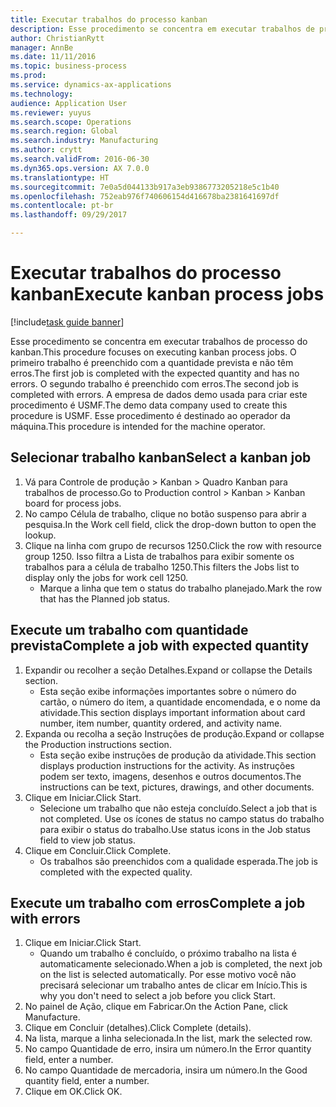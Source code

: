 ```yaml
--- 
title: Executar trabalhos do processo kanban
description: Esse procedimento se concentra em executar trabalhos de processo do kanban.
author: ChristianRytt
manager: AnnBe
ms.date: 11/11/2016
ms.topic: business-process
ms.prod: 
ms.service: dynamics-ax-applications
ms.technology: 
audience: Application User
ms.reviewer: yuyus
ms.search.scope: Operations
ms.search.region: Global
ms.search.industry: Manufacturing
ms.author: crytt
ms.search.validFrom: 2016-06-30
ms.dyn365.ops.version: AX 7.0.0
ms.translationtype: HT
ms.sourcegitcommit: 7e0a5d044133b917a3eb9386773205218e5c1b40
ms.openlocfilehash: 752eab976f740606154d416678ba2381641697df
ms.contentlocale: pt-br
ms.lasthandoff: 09/29/2017

---
```

# <a name="execute-kanban-process-jobs"></a><span data-ttu-id="ca18e-103">Executar trabalhos do processo kanban</span><span class="sxs-lookup"><span data-stu-id="ca18e-103">Execute kanban process jobs</span></span>

[!include[task guide banner](../../includes/task-guide-banner.md)]

<span data-ttu-id="ca18e-104">Esse procedimento se concentra em executar trabalhos de processo do kanban.</span><span class="sxs-lookup"><span data-stu-id="ca18e-104">This procedure focuses on executing kanban process jobs.</span></span> <span data-ttu-id="ca18e-105">O primeiro trabalho é preenchido com a quantidade prevista e não têm erros.</span><span class="sxs-lookup"><span data-stu-id="ca18e-105">The first job is completed with the expected quantity and has no errors.</span></span> <span data-ttu-id="ca18e-106">O segundo trabalho é preenchido com erros.</span><span class="sxs-lookup"><span data-stu-id="ca18e-106">The second job is completed with errors.</span></span> <span data-ttu-id="ca18e-107">A empresa de dados demo usada para criar este procedimento é USMF.</span><span class="sxs-lookup"><span data-stu-id="ca18e-107">The demo data company used to create this procedure is USMF.</span></span> <span data-ttu-id="ca18e-108">Esse procedimento é destinado ao operador da máquina.</span><span class="sxs-lookup"><span data-stu-id="ca18e-108">This procedure is intended for the machine operator.</span></span>


## <a name="select-a-kanban-job"></a><span data-ttu-id="ca18e-109">Selecionar trabalho kanban</span><span class="sxs-lookup"><span data-stu-id="ca18e-109">Select a kanban job</span></span>
1. <span data-ttu-id="ca18e-110">Vá para Controle de produção > Kanban > Quadro Kanban para trabalhos de processo.</span><span class="sxs-lookup"><span data-stu-id="ca18e-110">Go to Production control > Kanban > Kanban board for process jobs.</span></span>
2. <span data-ttu-id="ca18e-111">No campo Célula de trabalho, clique no botão suspenso para abrir a pesquisa.</span><span class="sxs-lookup"><span data-stu-id="ca18e-111">In the Work cell field, click the drop-down button to open the lookup.</span></span>
3. <span data-ttu-id="ca18e-112">Clique na linha com grupo de recursos 1250.</span><span class="sxs-lookup"><span data-stu-id="ca18e-112">Click the row with resource group 1250.</span></span> <span data-ttu-id="ca18e-113">Isso filtra a Lista de trabalhos para exibir somente os trabalhos para a célula de trabalho 1250.</span><span class="sxs-lookup"><span data-stu-id="ca18e-113">This filters the Jobs list to display only the jobs for work cell 1250.</span></span>
    * <span data-ttu-id="ca18e-114">Marque a linha que tem o status do trabalho planejado.</span><span class="sxs-lookup"><span data-stu-id="ca18e-114">Mark the row that has the Planned job status.</span></span>  

## <a name="complete-a-job-with-expected-quantity"></a><span data-ttu-id="ca18e-115">Execute um trabalho com quantidade prevista</span><span class="sxs-lookup"><span data-stu-id="ca18e-115">Complete a job with expected quantity</span></span>
1. <span data-ttu-id="ca18e-116">Expandir ou recolher a seção Detalhes.</span><span class="sxs-lookup"><span data-stu-id="ca18e-116">Expand or collapse the Details section.</span></span>
    * <span data-ttu-id="ca18e-117">Esta seção exibe informações importantes sobre o número do cartão, o número do item, a quantidade encomendada, e o nome da atividade.</span><span class="sxs-lookup"><span data-stu-id="ca18e-117">This section displays important information about card number, item number, quantity ordered, and activity name.</span></span>  
2. <span data-ttu-id="ca18e-118">Expanda ou recolha a seção Instruções de produção.</span><span class="sxs-lookup"><span data-stu-id="ca18e-118">Expand or collapse the Production instructions section.</span></span>
    * <span data-ttu-id="ca18e-119">Esta seção exibe instruções de produção da atividade.</span><span class="sxs-lookup"><span data-stu-id="ca18e-119">This section displays production instructions for the activity.</span></span> <span data-ttu-id="ca18e-120">As instruções podem ser texto, imagens, desenhos e outros documentos.</span><span class="sxs-lookup"><span data-stu-id="ca18e-120">The instructions can be text, pictures, drawings, and other documents.</span></span>  
3. <span data-ttu-id="ca18e-121">Clique em Iniciar.</span><span class="sxs-lookup"><span data-stu-id="ca18e-121">Click Start.</span></span>
    * <span data-ttu-id="ca18e-122">Selecione um trabalho que não esteja concluído.</span><span class="sxs-lookup"><span data-stu-id="ca18e-122">Select a job that is not completed.</span></span> <span data-ttu-id="ca18e-123">Use os ícones de status no campo status do trabalho para exibir o status do trabalho.</span><span class="sxs-lookup"><span data-stu-id="ca18e-123">Use status icons in the Job status field to view job status.</span></span>      
4. <span data-ttu-id="ca18e-124">Clique em Concluir.</span><span class="sxs-lookup"><span data-stu-id="ca18e-124">Click Complete.</span></span>
    * <span data-ttu-id="ca18e-125">Os trabalhos são preenchidos com a qualidade esperada.</span><span class="sxs-lookup"><span data-stu-id="ca18e-125">The job is completed with the expected quality.</span></span>  

## <a name="complete-a-job-with-errors"></a><span data-ttu-id="ca18e-126">Execute um trabalho com erros</span><span class="sxs-lookup"><span data-stu-id="ca18e-126">Complete a job with errors</span></span>
1. <span data-ttu-id="ca18e-127">Clique em Iniciar.</span><span class="sxs-lookup"><span data-stu-id="ca18e-127">Click Start.</span></span>
    * <span data-ttu-id="ca18e-128">Quando um trabalho é concluído, o próximo trabalho na lista é automaticamente selecionado.</span><span class="sxs-lookup"><span data-stu-id="ca18e-128">When a job is completed, the next job on the list is selected automatically.</span></span> <span data-ttu-id="ca18e-129">Por esse motivo você não precisará selecionar um trabalho antes de clicar em Início.</span><span class="sxs-lookup"><span data-stu-id="ca18e-129">This is why you don't need to select a job before you click Start.</span></span>  
2. <span data-ttu-id="ca18e-130">No painel de Ação, clique em Fabricar.</span><span class="sxs-lookup"><span data-stu-id="ca18e-130">On the Action Pane, click Manufacture.</span></span>
3. <span data-ttu-id="ca18e-131">Clique em Concluir (detalhes).</span><span class="sxs-lookup"><span data-stu-id="ca18e-131">Click Complete (details).</span></span>
4. <span data-ttu-id="ca18e-132">Na lista, marque a linha selecionada.</span><span class="sxs-lookup"><span data-stu-id="ca18e-132">In the list, mark the selected row.</span></span>
5. <span data-ttu-id="ca18e-133">No campo Quantidade de erro, insira um número.</span><span class="sxs-lookup"><span data-stu-id="ca18e-133">In the Error quantity field, enter a number.</span></span>
6. <span data-ttu-id="ca18e-134">No campo Quantidade de mercadoria, insira um número.</span><span class="sxs-lookup"><span data-stu-id="ca18e-134">In the Good quantity field, enter a number.</span></span>
7. <span data-ttu-id="ca18e-135">Clique em OK.</span><span class="sxs-lookup"><span data-stu-id="ca18e-135">Click OK.</span></span>


